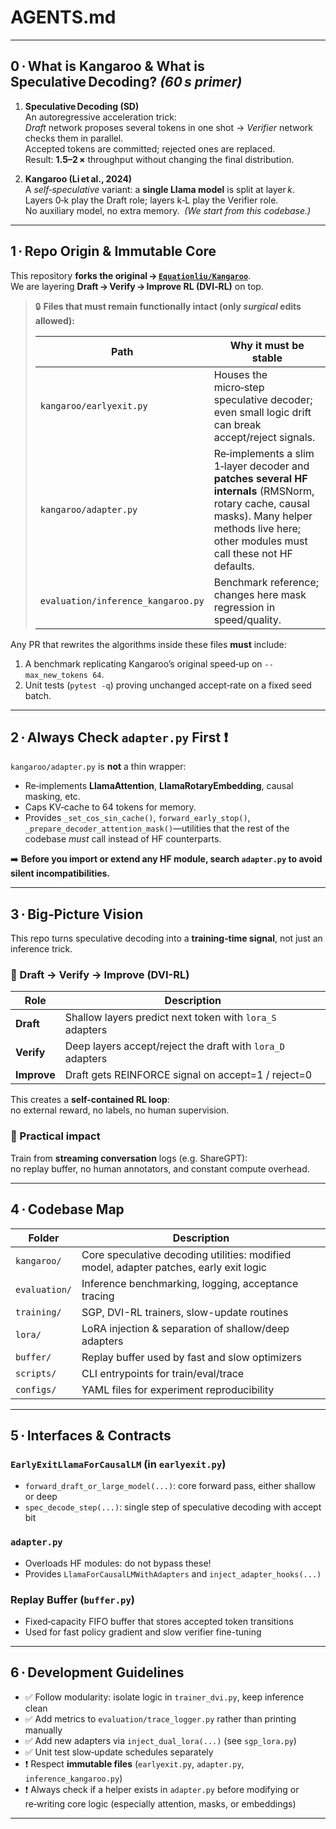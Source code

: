 # AGENTS.md
<!--
  Read me first!  This file is the on‑boarding document for any human
  *or* autonomous agent that touches the repo.
-->

---

## 0 · What is Kangaroo & What is Speculative Decoding? *(60 s primer)*

1. **Speculative Decoding (SD)**  
   An autoregressive acceleration trick:  
   *Draft* network proposes several tokens in one shot → *Verifier* network
   checks them in parallel.  
   Accepted tokens are committed; rejected ones are replaced.  
   Result: **1.5–2 ×** throughput without changing the final distribution.

2. **Kangaroo (Li et al., 2024)**  
   A *self‑speculative* variant: a **single Llama model** is split at layer *k*.  
   Layers 0‑k play the Draft role; layers k‑L play the Verifier role.  
   No auxiliary model, no extra memory.  *(We start from this codebase.)*

---

## 1 · Repo Origin & Immutable Core

This repository **forks the original → [`Equationliu/Kangaroo`](https://github.com/Equationliu/Kangaroo)**.  
We are layering **Draft → Verify → Improve RL (DVI‑RL)** on top.

> 🔒 **Files that must remain functionally intact (only *surgical* edits allowed):**
>
> | Path | Why it must be stable |
> |------|-----------------------|
> | `kangaroo/earlyexit.py` | Houses the micro‑step speculative decoder; even small logic drift can break accept/reject signals. |
> | `kangaroo/adapter.py`   | Re‑implements a slim 1‑layer decoder and **patches several HF internals** (RMSNorm, rotary cache, causal masks). Many helper methods live here; other modules must call these not HF defaults. |
> | `evaluation/inference_kangaroo.py` | Benchmark reference; changes here mask regression in speed/quality. |

Any PR that rewrites the algorithms inside these files **must** include:

1. A benchmark replicating Kangaroo’s original speed‑up on `--max_new_tokens 64`.
2. Unit tests (`pytest -q`) proving unchanged accept‑rate on a fixed seed batch.

---

## 2 · Always Check `adapter.py` First ❗

`kangaroo/adapter.py` is **not** a thin wrapper:

* Re‑implements **LlamaAttention**, **LlamaRotaryEmbedding**, causal masking, etc.
* Caps KV‑cache to 64 tokens for memory.
* Provides `_set_cos_sin_cache()`, `forward_early_stop()`, `_prepare_decoder_attention_mask()`—utilities that the rest of the codebase *must* call instead of HF counterparts.

➡️ **Before you import or extend any HF module, search `adapter.py` to avoid
silent incompatibilities.**

---

## 3 · Big‑Picture Vision

This repo turns speculative decoding into a **training‑time signal**, not just an inference trick.

### 🔁 Draft → Verify → Improve (DVI-RL)

| Role | Description |
|------|-------------|
| **Draft** | Shallow layers predict next token with `lora_S` adapters |
| **Verify** | Deep layers accept/reject the draft with `lora_D` adapters |
| **Improve** | Draft gets REINFORCE signal on accept=1 / reject=0 |

This creates a **self-contained RL loop**:  
no external reward, no labels, no human supervision.

### 🤖 Practical impact

Train from **streaming conversation** logs (e.g. ShareGPT):  
no replay buffer, no human annotators, and constant compute overhead.

---

## 4 · Codebase Map

| Folder | Description |
|--------|-------------|
| `kangaroo/` | Core speculative decoding utilities: modified model, adapter patches, early exit logic |
| `evaluation/` | Inference benchmarking, logging, acceptance tracing |
| `training/` | SGP, DVI-RL trainers, slow-update routines |
| `lora/` | LoRA injection & separation of shallow/deep adapters |
| `buffer/` | Replay buffer used by fast and slow optimizers |
| `scripts/` | CLI entrypoints for train/eval/trace |
| `configs/` | YAML files for experiment reproducibility |

---

## 5 · Interfaces & Contracts

### `EarlyExitLlamaForCausalLM` (in `earlyexit.py`)

- `forward_draft_or_large_model(...)`: core forward pass, either shallow or deep
- `spec_decode_step(...)`: single step of speculative decoding with accept bit

### `adapter.py`

- Overloads HF modules: do not bypass these!
- Provides `LlamaForCausalLMWithAdapters` and `inject_adapter_hooks(...)`

### Replay Buffer (`buffer.py`)

- Fixed‑capacity FIFO buffer that stores accepted token transitions
- Used for fast policy gradient and slow verifier fine-tuning

---

## 6 · Development Guidelines

- ✅ Follow modularity: isolate logic in `trainer_dvi.py`, keep inference clean
- ✅ Add metrics to `evaluation/trace_logger.py` rather than printing manually
- ✅ Add new adapters via `inject_dual_lora(...)` (see `sgp_lora.py`)
- ✅ Unit test slow‑update schedules separately
- ❗ Respect **immutable files** (`earlyexit.py`, `adapter.py`, `inference_kangaroo.py`)
- ❗ Always check if a helper exists in `adapter.py` before modifying or re‑writing core logic (especially attention, masks, or embeddings)

---
